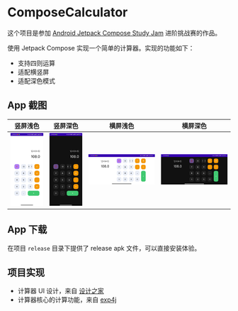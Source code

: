 # ComposeCalculator

这个项目是参加 [Android Jetpack Compose Study Jam](https://www.gdgcn.net/?page_id=477) 进阶挑战赛的作品。

使用 Jetpack Compose 实现一个简单的计算器。实现的功能如下：

- 支持四则运算
- 适配横竖屏
- 适配深色模式

## App 截图

| 竖屏浅色 | 竖屏深色 | 横屏浅色 | 横屏深色 |
| :----: | :----: | :----: | :----: |
| ![](screenshots/vertical_light.jpeg) | ![](screenshots/vertical_dark.jpeg) | ![](screenshots/horizontal_light.jpeg) |  ![](screenshots/horizontal_dark.jpeg) |

## App 下载

在项目 `release` 目录下提供了 release apk 文件，可以直接安装体验。

## 项目实现

- 计算器 UI 设计，来自 [设计之家](https://www.sj33.cn/digital/uisj/201905/50609.html)
- 计算器核心的计算功能，来自 [exp4j](https://www.objecthunter.net/exp4j/)
